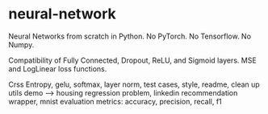 # neural-network
Neural Networks from scratch in Python. No PyTorch. No Tensorflow. No Numpy.

Compatibility of Fully Connected, Dropout, ReLU, and Sigmoid layers. MSE and LogLinear loss functions.


Crss Entropy, gelu, softmax, layer norm,
test cases, style, readme, clean up utils
demo --> housing regression problem, linkedin recommendation wrapper, mnist
evaluation metrics: accuracy, precision, recall, f1
